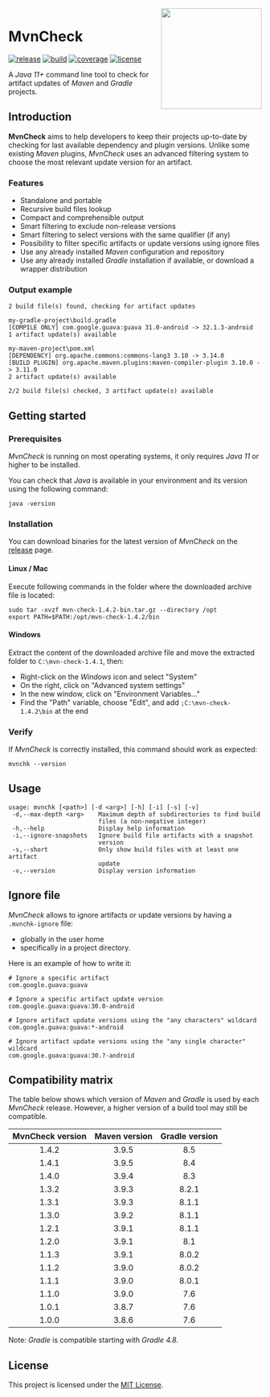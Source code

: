 <image src="logo.png" align="right" width="200"/>

# MvnCheck
[![release](https://img.shields.io/github/v/release/AlexisJehan/MvnCheck?display_name=tag)](https://github.com/AlexisJehan/MvnCheck/releases/latest)
[![build](https://img.shields.io/github/actions/workflow/status/AlexisJehan/MvnCheck/ci.yml?branch=main)](https://github.com/AlexisJehan/MvnCheck/actions/workflows/ci.yml)
[![coverage](https://img.shields.io/codecov/c/github/AlexisJehan/MvnCheck)](https://codecov.io/gh/AlexisJehan/MvnCheck)
[![license](https://img.shields.io/github/license/AlexisJehan/MvnCheck)](LICENSE.txt)

A _Java 11+_ command line tool to check for artifact updates of _Maven_ and _Gradle_ projects.

## Introduction
**MvnCheck** aims to help developers to keep their projects up-to-date by checking for last available dependency and
plugin versions. Unlike some existing _Maven_ plugins, _MvnCheck_ uses an advanced filtering system to choose the
most relevant update version for an artifact.

### Features
- Standalone and portable
- Recursive build files lookup
- Compact and comprehensible output
- Smart filtering to exclude non-release versions
- Smart filtering to select versions with the same qualifier (if any)
- Possibility to filter specific artifacts or update versions using ignore files
- Use any already installed _Maven_ configuration and repository
- Use any already installed _Gradle_ installation if available, or download a wrapper distribution

### Output example
```
2 build file(s) found, checking for artifact updates

my-gradle-project\build.gradle
[COMPILE ONLY] com.google.guava:guava 31.0-android -> 32.1.3-android
1 artifact update(s) available

my-maven-project\pom.xml
[DEPENDENCY] org.apache.commons:commons-lang3 3.10 -> 3.14.0
[BUILD PLUGIN] org.apache.maven.plugins:maven-compiler-plugin 3.10.0 -> 3.11.0
2 artifact update(s) available

2/2 build file(s) checked, 3 artifact update(s) available
```

## Getting started

### Prerequisites
_MvnCheck_ is running on most operating systems, it only requires _Java 11_ or higher to be installed.

You can check that _Java_ is available in your environment and its version using the following command:
```console
java -version
```

### Installation
You can download binaries for the latest version of _MvnCheck_ on the
[release](https://github.com/AlexisJehan/MvnCheck/releases/latest) page.

#### Linux / Mac
Execute following commands in the folder where the downloaded archive file is
located:
```console
sudo tar -xvzf mvn-check-1.4.2-bin.tar.gz --directory /opt
export PATH=$PATH:/opt/mvn-check-1.4.2/bin
```

#### Windows
Extract the content of the downloaded archive file and move the extracted folder to `C:\mvn-check-1.4.1`, then:
- Right-click on the _Windows_ icon and select "System"
- On the right, click on "Advanced system settings"
- In the new window, click on "Environment Variables..."
- Find the "Path" variable, choose "Edit", and add `;C:\mvn-check-1.4.2\bin` at the end

### Verify
If _MvnCheck_ is correctly installed, this command should work as expected:
```console
mvnchk --version
```

## Usage
```
usage: mvnchk [<path>] [-d <arg>] [-h] [-i] [-s] [-v]
 -d,--max-depth <arg>    Maximum depth of subdirectories to find build
                         files (a non-negative integer)
 -h,--help               Display help information
 -i,--ignore-snapshots   Ignore build file artifacts with a snapshot
                         version
 -s,--short              Only show build files with at least one artifact
                         update
 -v,--version            Display version information
```

## Ignore file
_MvnCheck_ allows to ignore artifacts or update versions by having a `.mvnchk-ignore` file:
- globally in the user home
- specifically in a project directory.

Here is an example of how to write it:
```
# Ignore a specific artifact
com.google.guava:guava

# Ignore a specific artifact update version
com.google.guava:guava:30.0-android

# Ignore artifact update versions using the "any characters" wildcard
com.google.guava:guava:*-android

# Ignore artifact update versions using the "any single character" wildcard
com.google.guava:guava:30.?-android
```

## Compatibility matrix
The table below shows which version of _Maven_ and _Gradle_ is used by each _MvnCheck_ release. However, a higher
version of a build tool may still be compatible.

| MvnCheck version | Maven version | Gradle version |
|:----------------:|:-------------:|:--------------:|
|      1.4.2       |     3.9.5     |      8.5       |
|      1.4.1       |     3.9.5     |      8.4       |
|      1.4.0       |     3.9.4     |      8.3       |
|      1.3.2       |     3.9.3     |     8.2.1      |
|      1.3.1       |     3.9.3     |     8.1.1      |
|      1.3.0       |     3.9.2     |     8.1.1      |
|      1.2.1       |     3.9.1     |     8.1.1      |
|      1.2.0       |     3.9.1     |      8.1       |
|      1.1.3       |     3.9.1     |     8.0.2      |
|      1.1.2       |     3.9.0     |     8.0.2      |
|      1.1.1       |     3.9.0     |     8.0.1      |
|      1.1.0       |     3.9.0     |      7.6       |
|      1.0.1       |     3.8.7     |      7.6       |
|      1.0.0       |     3.8.6     |      7.6       |

Note: _Gradle_ is compatible starting with _Gradle 4.8_.

## License
This project is licensed under the [MIT License](LICENSE.txt).
